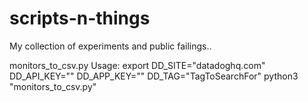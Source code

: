 # scripts-n-things
My collection of experiments and public failings..

monitors_to_csv.py
Usage:
export DD_SITE="datadoghq.com" DD_API_KEY="<API-KEY>" DD_APP_KEY="<APP-KEY>" DD_TAG="TagToSearchFor"
python3 "monitors_to_csv.py"
